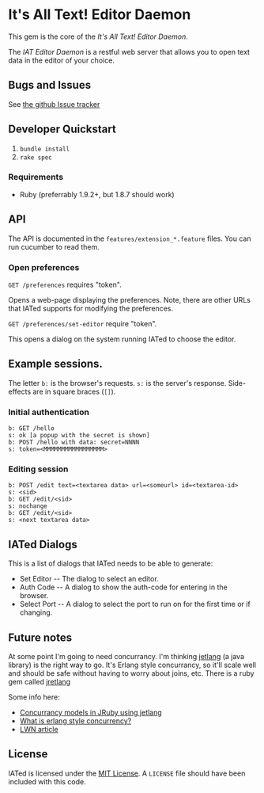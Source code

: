 # It's All Text! Editor Daemon

This gem is the core of the *It's All Text! Editor Daemon*.

The *IAT Editor Daemon* is a restful web server that allows you to
open text data in the editor of your choice.

## Bugs and Issues

See [the github Issue tracker](https://github.com/docwhat/iated/issues)

## Developer Quickstart

1. `bundle install`
2. `rake spec`

### Requirements

* Ruby (preferrably 1.9.2+, but 1.8.7 should work)

## API

The API is documented in the `features/extension_*.feature` files. You
can run cucumber to read them.

### Open preferences

`GET /preferences` requires "token".

Opens a web-page displaying the preferences.  Note, there are other
URLs that IATed supports for modifying the preferences.

`GET /preferences/set-editor` require "token".

This opens  a dialog on the system running IATed to choose the editor.

## Example sessions.

The letter `b:` is the browser's requests. `s:` is the server's
response.  Side-effects are in square braces (`[]`).

### Initial authentication

    b: GET /hello
    s: ok [a popup with the secret is shown]
    b: POST /hello with data: secret=NNNN
    s: token=<MMMMMMMMMMMMMMMMM>

### Editing session

    b: POST /edit text=<textarea data> url=<someurl> id=<textarea-id>
    s: <sid>
    b: GET /edit/<sid>
    s: nochange
    b: GET /edit/<sid>
    s: <next textarea data>

## IATed Dialogs

This is a list of dialogs that IATed needs to be able to generate:

* Set Editor -- The dialog to select an editor.
* Auth Code -- A dialog to show the auth-code for entering in the
  browser.
* Select Port -- A dialog to select the port to run on for the first
  time or if changing.


## Future notes

At some point I'm going to need concurrancy.  I'm thinking
[jetlang](http://code.google.com/p/jetlang/) (a java library) is the
right way to go.  It's Erlang style concurrancy, so it'll scale well
and should be safe without having to worry about joins, etc.  There is
a ruby gem called [jretlang](http://github.com/reevesg/jretlang)

Some info here:

* [Concurrancy models in JRuby using jetlang](http://www.blog.wordaligned.com/2010/02/17/concurrency-models-in-jruby-using-jetlang/)
* [What is erlang style concurrency?](http://ulf.wiger.net/weblog/2008/02/06/what-is-erlang-style-concurrency/)
* [LWN article](http://lwn.net/Articles/441790/)

## License

IATed is licensed under the
[MIT License](http://www.opensource.org/licenses/mit-license.php). A
`LICENSE` file should have been included with this code.
